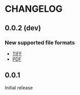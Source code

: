 # CHANGELOG

## 0.0.2 (dev)

### New supported file formats

- [TIFF](https://en.wikipedia.org/wiki/Tagged_Image_File_Format)
- [PDF](https://en.wikipedia.org/wiki/Portable_Document_Format)

## 0.0.1

Initial release
